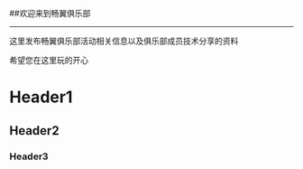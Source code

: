##欢迎来到畅翼俱乐部

-------

这里发布畅翼俱乐部活动相关信息以及俱乐部成员技术分享的资料


希望您在这里玩的开心



# Header1
## Header2
### Header3
